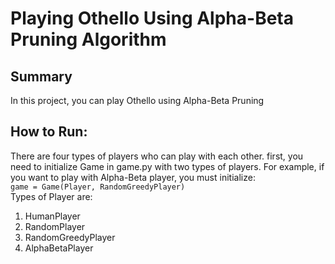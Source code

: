 # Playing Othello Using Alpha-Beta Pruning Algorithm

## Summary
In this project, you can play Othello using Alpha-Beta Pruning

## How to Run:
There are four types of players who can play with each other. first, you need to initialize Game in game.py with two types of players. For example, if you want to play with Alpha-Beta player, you must initialize: <br />
    `game = Game(Player, RandomGreedyPlayer)`
<br />
Types of Player are:
1. HumanPlayer
2. RandomPlayer
3. RandomGreedyPlayer
4. AlphaBetaPlayer

